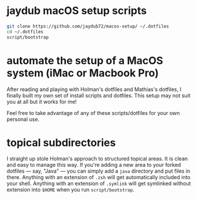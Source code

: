 # jaydub macOS setup scripts

```sh
git clone https://github.com/jaydub72/macos-setup/ ~/.dotfiles
cd ~/.dotfiles
script/bootstrap
```

# automate the setup of a MacOS system (iMac or Macbook Pro)

After reading and playing with Holman's dotfiles and Mathias's dotfiles, I
finally built my own set of install scripts and dotfiles.   This setup may
not suit you at all but it works for me!

Feel free to take advantage of any of these scripts/dotfiles for your own
personal use.

# topical subdirectories

I straight up stole Holman's approach to structured topical areas.  It is
clean and easy to manage this way.  If you're adding a new area to your
forked dotfiles — say, "Java" — you can simply add a `java` directory and put
files in there. Anything with an extension of `.zsh` will get automatically
included into your shell. Anything with an extension of `.symlink` will get
symlinked without extension into `$HOME` when you run `script/bootstrap`.

